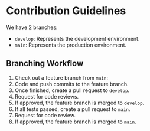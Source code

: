 # Contribution Guidelines

We have 2 branches:

- `develop`: Represents the development environment.
- `main`: Represents the production environment.

## Branching Workflow

1. Check out a feature branch from `main`:
2. Code and push commits to the feature branch.
3. Once finished, create a pull request to `develop`.
4. Request for code reviews.
5. If approved, the feature branch is merged to `develop`.
6. If all tests passed, create a pull request to `main`.
7. Request for code review.
8. If approved, the feature branch is merged to `main`.
